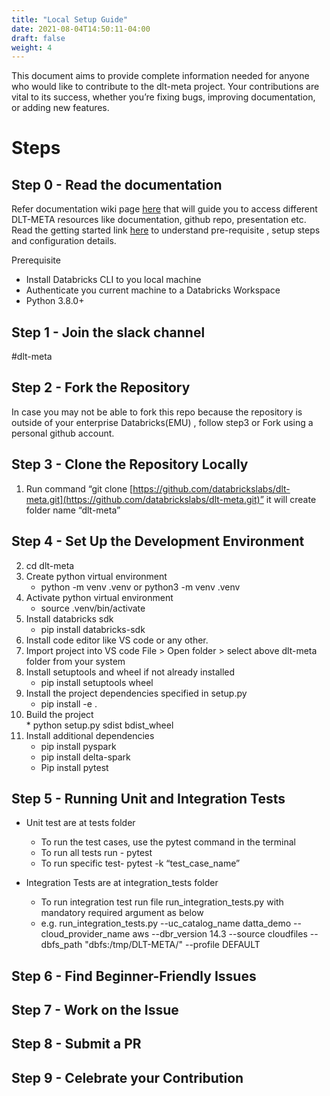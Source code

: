 ```yaml
---
title: "Local Setup Guide"
date: 2021-08-04T14:50:11-04:00
draft: false
weight: 4
---
```


This document aims to provide complete information needed for anyone who would like to contribute to the dlt-meta project.  Your contributions are vital to its success, whether you’re fixing bugs, improving documentation, or adding new features.

# Steps

## Step 0 \- Read the documentation

Refer documentation wiki page [here](https://databricks.atlassian.net/wiki/spaces/FE/pages/2985722046/DLT-META) that will guide you to access different DLT-META resources like documentation, github repo, presentation etc. Read the getting started link [here](https://databrickslabs.github.io/dlt-meta/getting_started/) to understand pre-requisite , setup steps and configuration details.

Prerequisite

* Install Databricks CLI to you local machine  
* Authenticate you current machine to a Databricks Workspace  
* Python 3.8.0+

## Step 1 \- Join the slack channel

\#dlt-meta

## Step 2 \- Fork the Repository

In case you may not be able to fork this repo because the repository is outside of your enterprise Databricks(EMU) , follow step3   or Fork using a personal github account.

## Step 3 \- Clone the Repository Locally

1. Run command “git clone [https://github.com/databrickslabs/dlt-meta.git](https://github.com/databrickslabs/dlt-meta.git)” it will create folder name “dlt-meta” 

## Step 4 \- Set Up the Development Environment

2. cd dlt-meta  
3. Create python virtual environment   
   * python \-m venv .venv or python3 \-m venv .venv  
4. Activate python virtual environment  
   * source .venv/bin/activate   
5. Install databricks sdk  
   * pip install databricks-sdk  
6. Install code editor like VS code or any other.  
7. Import project into VS code File \> Open folder \> select above dlt-meta folder from your system  
8. Install setuptools and wheel if not already installed  
   * pip install setuptools wheel  
9. Install the project dependencies specified in setup.py   
   * pip install \-e .  
10.  Build the project  
    * python setup.py sdist bdist\_wheel  
11. Install additional dependencies  
    * pip install pyspark  
    * pip install delta-spark  
    * Pip install pytest

## Step 5 \- Running Unit and Integration Tests

* Unit test are at tests folder  
  * To run the test cases, use the pytest command in the terminal  
  * To run all tests run \- pytest  
  * To run specific test- pytest \-k “test\_case\_name”

* Integration Tests are at integration\_tests folder  
  * To run integration test run file run\_integration\_tests.py with mandatory required argument as below  
  * e.g. run\_integration\_tests.py \--uc\_catalog\_name datta\_demo \--cloud\_provider\_name aws \--dbr\_version 14.3 \--source cloudfiles \--dbfs\_path "dbfs:/tmp/DLT-META/" \--profile DEFAULT

## Step 6 \- Find Beginner-Friendly Issues

## Step 7 \- Work on the Issue

## Step 8 \- Submit a PR

## Step 9 \- Celebrate your Contribution

